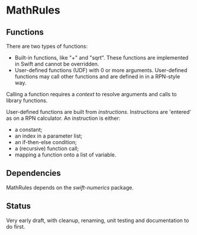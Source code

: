 # MathRules

## Functions

There are two types of functions:

* Built-in functions, like "+" and "sqrt". These functions are implemented in Swift and cannot be overridden.
* User-defined functions (UDF) with 0 or more arguments. User-defined functions may call other functions and are defined in in a RPN-style way.

Calling a function requires a *context* to resolve arguments and calls to library functions.

User-defined functions are built from *instructions*. Instructions are 'entered' as on a RPN calculator. An instruction is either:

* a constant;
* an index in a parameter list;
* an if-then-else condition;
* a (recursive) function call;
* mapping a function onto a list of variable.

## Dependencies

MathRules depends on the *swift-numerics* package.

## Status

Very early draft, with cleanup, renaming, unit testing and documentation to do first.
